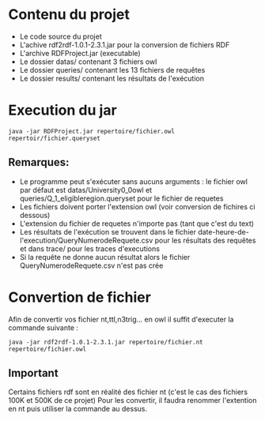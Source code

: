 # Contenu du projet #
- Le code source du projet
- L'achive rdf2rdf-1.0.1-2.3.1.jar pour la conversion de fichiers RDF
- L'archive RDFProject.jar (executable)
- Le dossier datas/ contenant 3 fichiers owl
- Le dossier queries/ contenant les 13 fichiers de requêtes
- Le dossier results/ contenant les résultats de l'exécution
# Execution du jar #

	java -jar RDFProject.jar repertoire/fichier.owl repertoir/fichier.queryset

## Remarques: ##
- Le programme peut s'exécuter sans aucuns arguments : le fichier owl par défaut est datas/University0_0owl et queries/Q_1_eligibleregion.queryset pour le fichier de requetes
- Les fichiers doivent porter l'extension owl (voir conversion de fichires ci dessous)
- L'extension du fichier de requetes n'importe pas (tant que c'est du text)
- Les résultats de l'exécution se trouvent dans le fichier date-heure-de-l'execution/QueryNumerodeRequete.csv pour les résultats des requêtes et dans trace/ pour les traces d'executions
- Si la requête ne donne aucun résultat alors le fichier QueryNumerodeRequete.csv n'est pas crée 
	

# Convertion de fichier #
Afin de convertir vos fichier nt,ttl,n3trig... en owl il suffit d'executer la commande suivante :

	java -jar rdf2rdf-1.0.1-2.3.1.jar repertoire/fichier.nt repertoire/fichier.owl
	
## Important ##
Certains fichiers rdf sont en réalité des fichier nt (c'est le cas des fichiers 100K et 500K de ce projet)
	Pour les convertir, il faudra renommer l'extention en nt puis utiliser la commande au dessus.


